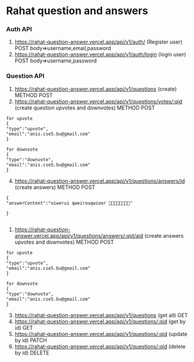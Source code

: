 # Rahat question and answers

### Auth API

1. https://rahat-question-answer.vercel.app/api/v1/auth/ (Register user) POST body=>username,email,password <br/>
2. https://rahat-question-answer.vercel.app/api/v1/auth/login (login user) POST body=>username,password
### Question API

1.  https://rahat-question-answer.vercel.app/api/v1/questions (create) METHOD POST
1.  https://rahat-question-answer.vercel.app/api/v1/questions/votes/:qid (create question upvotes and downvotes) METHOD POST
   
  ```
for upvote
{
"type":"upvote",
"email":"anis.cse5.bu@gmail.com"
}

for downvote
{
"type":"downvote",
"email":"anis.cse5.bu@gmail.com"
}

```
4.  https://rahat-question-answer.vercel.app/api/v1/questions/answers/id (create answers) METHOD POST

```
{
"answerContent":"oiwerui qweirouqwioer 🚀🚀🚀🚀🚀🚀🚀🚀"

}


```
1.  https://rahat-question-answer.vercel.app/api/v1/questions/answers/:qid/aid (create answers upvotes and downvotes) METHOD POST
   
  ```
for upvote
{
"type":"upvote",
"email":"anis.cse5.bu@gmail.com"
}

for downvote
{
"type":"downvote",
"email":"anis.cse5.bu@gmail.com"
}
```

3.  https://rahat-question-answer.vercel.app/api/v1/questions (get all) GET
4.  https://rahat-question-answer.vercel.app/api/v1/questions/:qid (get by id) GET
5.  https://rahat-question-answer.vercel.app/api/v1/questions/:qid (update by id) PATCH
6.  https://rahat-question-answer.vercel.app/api/v1/questions/:qid (delete by id) DELETE

